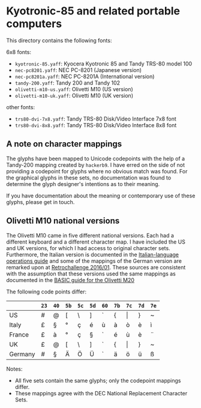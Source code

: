 Kyotronic-85 and related portable computers
===========================================

This directory contains the following fonts:

6x8 fonts:
- `kyotronic-85.yaff`: Kyocera Kyotronic 85 and Tandy TRS-80 model 100
- `nec-pc8201.yaff`: NEC PC-8201 (Japanese version)
- `nec-pc8201a.yaff`: NEC PC-8201A (International version)
- `tandy-200.yaff`: Tandy 200 and Tandy 102
- `olivetti-m10-us.yaff`: Olivetti M10 (US version)
- `olivetti-m10-uk.yaff`: Olivetti M10 (UK version)

other fonts:
- `trs80-dvi-7x8.yaff`: Tandy TRS-80 Disk/Video Interface 7x8 font
- `trs80-dvi-8x8.yaff`: Tandy TRS-80 Disk/Video Interface 8x8 font


A note on character mappings
----------------------------

The glyphs have been mapped to Unicode codepoints with the help of 
a Tandy-200 mapping created by `hackerb9`.
I have erred on the side of not providing a codepoint for glyphs where no 
obvious match was found. For the graphical glyphs in these sets, no 
documentation was found to determine the glyph designer's intentions as to 
their meaning.

If you have documentation about the meaning or contemporary use of these 
glyphs, please get in touch.


Olivetti M10 national versions
------------------------------

The Olivetti M10 came in five different national versions. Each had a 
different keyboard and a different character map. I have included the US
and UK versions, for which I had access to original character sets.
Furthermore, the Italian version is documented in the 
[Italian-language operations guide](https://archive.org/details/m10guidaoperativa/page/n179/)
and some of the mappings of the German version are remarked upon at 
[Retrochallenge 2016/01](https://www.masswerk.at/rc2016/01/). These sources
are consistent with the assumption that these versions used the same 
mappings as documented in the 
[BASIC guide for the Olivetti M20](https://archive.org/details/m20linguaggiobasic/page/n425/)

The following code points differ:

|       |`23`|`40`|`5b`|`5c`|`5d`|`60`|`7b`|`7c`|`7d`|`7e`|
|-------|----|----|----|----|----|----|----|----|----|----|
|US     |  # |  @ | [  |  \ |  ] | \` |  { | \| |  } |  ~ |
|Italy  |  £ |  § | °  |  ç |  é |  ù |  à |  ò |  è |  ì |
|France |  £ |  à | °  |  ç |  § | \` |  é |  ù |  è |  ¨ |
|UK     |  £ |  @ | [  |  \ |  ] | \` |  { | \| |  } |  ~ |
|Germany|  # |  § | Ä  |  Ö |  Ü | \` |  ä |  ö |  ü |  ß |

Notes:
- All five sets contain the same glyphs; only the codepoint mappings differ. 
- These mappings agree with the DEC National Replacement Character Sets.
 
